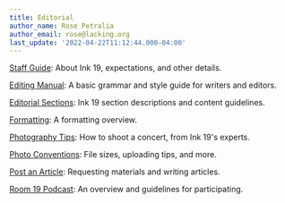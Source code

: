 ```yaml
---
title: Editorial
author_name: Rose Petralia
author_email: rose@lacking.org
last_update: '2022-04-22T11:12:44.000-04:00'
---
```

[Staff Guide](contributors-guidelines): About Ink 19, expectations, and other details.

[Editing Manual](editing-manual): A basic grammar and style guide for writers and editors.

[Editorial Sections](editorial-structure): Ink 19 section descriptions and content guidelines.

[Formatting](formatting-quicktags): A formatting overview.

[Photography Tips](photography-tips): How to shoot a concert, from Ink 19's experts.

[Photo Conventions](photos): File sizes, uploading tips, and more.

[Post an Article](process): Requesting materials and writing articles.

[Room 19 Podcast](room19-podcast): An overview and guidelines for participating.

&nbsp;
